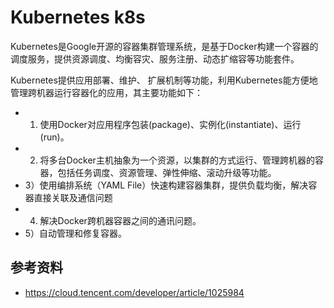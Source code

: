 # Kubernetes k8s
Kubernetes是Google开源的容器集群管理系统，是基于Docker构建一个容器的调度服务，提供资源调度、均衡容灾、服务注册、动态扩缩容等功能套件。

Kubernetes提供应用部署、维护、 扩展机制等功能，利用Kubernetes能方便地管理跨机器运行容器化的应用，其主要功能如下：
- 1) 使用Docker对应用程序包装(package)、实例化(instantiate)、运行(run)。
- 2) 将多台Docker主机抽象为一个资源，以集群的方式运行、管理跨机器的容器，包括任务调度、资源管理、弹性伸缩、滚动升级等功能。
- 3）使用编排系统（YAML File）快速构建容器集群，提供负载均衡，解决容器直接关联及通信问题
- 4) 解决Docker跨机器容器之间的通讯问题。
- 5）自动管理和修复容器。

## 参考资料
* https://cloud.tencent.com/developer/article/1025984